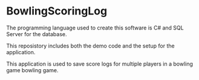 # BowlingScoringLog
The programming language used to create this software is C# and SQL Server for the database.

This reposistory includes both the demo code and the setup for the application.

This application is used to save score logs for multiple players in a bowling game bowling game.
